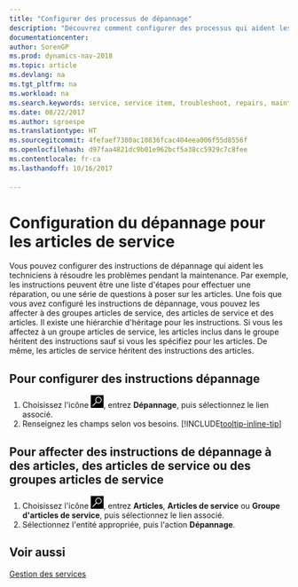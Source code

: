 ```yaml
---
title: "Configurer des processus de dépannage"
description: "Découvrez comment configurer des processus qui aident les conseillers du service clientèle à identifier et à résoudre les problèmes liés aux articles de service."
documentationcenter: 
author: SorenGP
ms.prod: dynamics-nav-2018
ms.topic: article
ms.devlang: na
ms.tgt_pltfrm: na
ms.workload: na
ms.search.keywords: service, service item, troubleshoot, repairs, maintenance
ms.date: 08/22/2017
ms.author: sgroespe
ms.translationtype: HT
ms.sourcegitcommit: 4fefaef7380ac10836fcac404eea006f55d8556f
ms.openlocfilehash: d97faa4821dc9b01e962bcf5a38cc5929c7c8fee
ms.contentlocale: fr-ca
ms.lasthandoff: 10/16/2017

---
```


# <a name="setting-up-troubleshooting-for-service-items"></a>Configuration du dépannage pour les articles de service
Vous pouvez configurer des instructions de dépannage qui aident les techniciens à résoudre les problèmes pendant la maintenance. Par exemple, les instructions peuvent être une liste d'étapes pour effectuer une réparation, ou une série de questions à poser sur les articles. Une fois que vous avez configuré les instructions de dépannage, vous pouvez les affecter à des groupes articles de service, des articles de service et des articles. Il existe une hiérarchie d'héritage pour les instructions. Si vous les affectez à un groupe articles de service, les articles inclus dans le groupe héritent des instructions sauf si vous les spécifiez pour les articles. De même, les articles de service héritent des instructions des articles.  

## <a name="to-set-up-troubleshooting-guidelines"></a>Pour configurer des instructions dépannage
1. Choisissez l'icône ![Page ou rapport pour la recherche](media/ui-search/search_small.png "icône Page ou rapport pour la recherche"), entrez **Dépannage**, puis sélectionnez le lien associé.  
2. Renseignez les champs selon vos besoins. [!INCLUDE[tooltip-inline-tip](includes/tooltip-inline-tip_md.md)]  

## <a name="to-assign-troubleshooting-guidelines-to-items-service-items-or-service-item-groups"></a>Pour affecter des instructions de dépannage à des articles, des articles de service ou des groupes articles de service
1. Choisissez l'icône ![Page ou rapport pour la recherche](media/ui-search/search_small.png "icône Page ou rapport pour la recherche"), entrez **Articles**, **Articles de service** ou **Groupe d'articles de service**, puis sélectionnez le lien associé.  
2. Sélectionnez l'entité appropriée, puis l'action **Dépannage**.  

## <a name="see-also"></a>Voir aussi
[Gestion des services](service-service.md)
